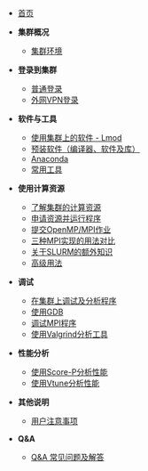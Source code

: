 * [首页](zh-cn/)

* **集群概况**
    * [集群环境](zh-cn/01-0)

* **登录到集群**
    * [普通登录](zh-cn/02-login/01-normal-login)
    * [外网VPN登录](zh-cn/02-login/02-vpn-login)

* **软件与工具**
    * [使用集群上的软件 - Lmod](zh-cn/03-software/01-lmod)
    * [预装软件（编译器、软件及库）](zh-cn/03-software/02-software-list)
    * [Anaconda](zh-cn/03-software/03-anaconda)
    * [常用工具](zh-cn/03-software/04-tools)

* **使用计算资源**
    * [了解集群的计算资源](zh-cn/04-slurm/01-slurm-info)
    * [申请资源并运行程序](zh-cn/04-slurm/02-slurm-submit)
    * [提交OpenMP/MPI作业](zh-cn/04-slurm/03-slurm-mpi-omp)
    * [三种MPI实现的用法对比](zh-cn/04-slurm/04-slurm-mpi-vers)
    * [关于SLURM的额外知识](zh-cn/04-slurm/05-slurm-understand)
    * [高级用法](zh-cn/04-slurm/06-slurm-advance)

* **调试**
    * [在集群上调试及分析程序](zh-cn/05-debug/01-debug-intro)
    * [使用GDB](zh-cn/05-debug/02-debug-gdb)
    * [调试MPI程序](zh-cn/05-debug/03-debug-parallel)
    * [使用Valgrind分析工具](zh-cn/05-debug/04-debug-valgrind)

* **性能分析**
    * [使用Score-P分析性能](zh-cn/06-profile/01-profile-scorep)
    * [使用Vtune分析性能](zh-cn/06-profile/02-profile-vtune)

* **其他说明**
    * [用户注意事项](zh-cn/06-0)

* **Q&A**
    * [Q&A 常见问题及解答](zh-cn/07-qa)
